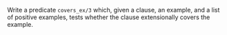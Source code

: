 Write a predicate `covers_ex/3` which, given a clause, an example, and a list of positive examples, tests whether the clause extensionally covers the example.

